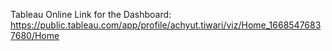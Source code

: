 Tableau Online Link for the Dashboard:
https://public.tableau.com/app/profile/achyut.tiwari/viz/Home_16685476837680/Home
